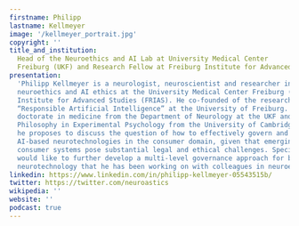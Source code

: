 ```yaml
---
firstname: Philipp
lastname: Kellmeyer
image: '/kellmeyer_portrait.jpg'
copyright: ''
title_and_institution:
  Head of the Neuroethics and AI Lab at University Medical Center
  Freiburg (UKF) and Research Fellow at Freiburg Institute for Advanced Studies (FRIAS)
presentation:
  'Philipp Kellmeyer is a neurologist, neuroscientist and researcher in
  neuroethics and AI ethics at the University Medical Center Freiburg (UKF) and Freiburg
  Institute for Advanced Studies (FRIAS). He co-founded of the research initiative
  “Responsible Artificial Intelligence” at the University of Freiburg. He earned his
  doctorate in medicine from the Department of Neurology at the UKF and a Master of
  Philosophy in Experimental Psychology from the University of Cambridge. At ICA4,
  he proposes to discuss the question of how to effectively govern and regulate emerging
  AI-based neurotechnologies in the consumer domain, given that emerging direct-to
  consumer systems pose substantial legal and ethical challenges. Specifically, he
  would like to further develop a multi-level governance approach for brain data and
  neurotechnology that he has been working on with colleagues in neuroethics and AI. '
linkedin: https://www.linkedin.com/in/philipp-kellmeyer-05543515b/
twitter: https://twitter.com/neuroastics
wikipedia: ''
website: ''
podcast: true
---
```

